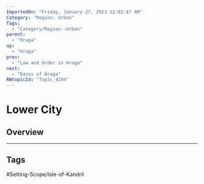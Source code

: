 ```yaml
---
ImportedOn: "Friday, January 27, 2023 12:02:47 AM"
Category: "Region: Urban"
Tags:
  - "Category/Region--Urban"
parent:
  - "Hraga"
up:
  - "Hraga"
prev:
  - "Law and Order in Hraga"
next:
  - "Races of Hraga"
RWtopicId: "Topic_4194"
---
```

# Lower City
## Overview

---
## Tags
#Setting-Scope/Isle-of-Kandril

